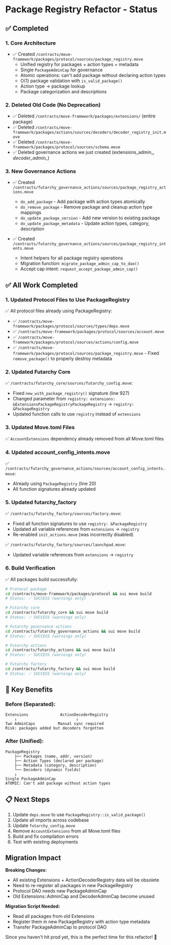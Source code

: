 # Package Registry Refactor - Status

## ✅ Completed

### 1. **Core Architecture**
- ✅ Created `/contracts/move-framework/packages/protocol/sources/package_registry.move`
  - Unified registry for packages + action types + metadata
  - Single `PackageAdminCap` for governance
  - Atomic operations: can't add package without declaring action types
  - O(1) package validation with `is_valid_package()`
  - Action type → package lookup
  - Package categorization and descriptions

### 2. **Deleted Old Code** (No Deprecation)
- ✅ Deleted `/contracts/move-framework/packages/extensions/` (entire package)
- ✅ Deleted `/contracts/move-framework/packages/actions/sources/decoders/decoder_registry_init.move`
- ✅ Deleted `/contracts/move-framework/packages/protocol/sources/schema.move`
- ✅ Deleted governance actions we just created (extensions_admin_*, decoder_admin_*)

### 3. **New Governance Actions**
- ✅ Created `/contracts/futarchy_governance_actions/sources/package_registry_actions.move`
  - `do_add_package` - Add package with action types atomically
  - `do_remove_package` - Remove package and cleanup action type mappings
  - `do_update_package_version` - Add new version to existing package
  - `do_update_package_metadata` - Update action types, category, description

- ✅ Created `/contracts/futarchy_governance_actions/sources/package_registry_intents.move`
  - Intent helpers for all package registry operations
  - Migration function: `migrate_package_admin_cap_to_dao()`
  - Accept cap intent: `request_accept_package_admin_cap()`

## ✅ All Work Completed

### 1. **Updated Protocol Files to Use PackageRegistry**

✅ All protocol files already using PackageRegistry:
- ✅ `/contracts/move-framework/packages/protocol/sources/types/deps.move`
- ✅ `/contracts/move-framework/packages/protocol/sources/account.move`
- ✅ `/contracts/move-framework/packages/protocol/sources/actions/config.move`
- ✅ `/contracts/move-framework/packages/protocol/sources/package_registry.move` - Fixed `remove_package()` to properly destroy metadata

### 2. **Updated Futarchy Core**

✅ `/contracts/futarchy_core/sources/futarchy_config.move`:
- Fixed `new_with_package_registry()` signature (line 927)
- Changed parameter from `registry: extensions: &ExtensionsPackageRegistryPackageRegistry` → `registry: &PackageRegistry`
- Updated function calls to use `registry` instead of `extensions`

### 3. **Updated Move.toml Files**

✅ `AccountExtensions` dependency already removed from all Move.toml files

### 4. **Updated account_config_intents.move**

✅ `/contracts/futarchy_governance_actions/sources/account_config_intents.move`:
- Already using `PackageRegistry` (line 20)
- All function signatures already updated

### 5. **Updated futarchy_factory**

✅ `/contracts/futarchy_factory/sources/factory.move`:
- Fixed all function signatures to use `registry: &PackageRegistry`
- Updated all variable references from `extensions` → `registry`
- Re-enabled `init_actions.move` (was incorrectly disabled)

✅ `/contracts/futarchy_factory/sources/launchpad.move`:
- Updated variable references from `extensions` → `registry`

### 6. **Build Verification**

✅ All packages build successfully:
```bash
# Protocol package
cd /contracts/move-framework/packages/protocol && sui move build
# Status: ✅ SUCCESS (warnings only)

# Futarchy core
cd /contracts/futarchy_core && sui move build
# Status: ✅ SUCCESS (warnings only)

# Futarchy governance actions
cd /contracts/futarchy_governance_actions && sui move build
# Status: ✅ SUCCESS (warnings only)

# Futarchy actions
cd /contracts/futarchy_actions && sui move build
# Status: ✅ SUCCESS (warnings only)

# Futarchy factory
cd /contracts/futarchy_factory && sui move build
# Status: ✅ SUCCESS (warnings only)
```

## 🎯 Key Benefits

### Before (Separated):
```
Extensions              ActionDecoderRegistry
    ↓                          ↓
Two AdminCaps          Manual sync required
Risk: packages added but decoders forgotten
```

### After (Unified):
```
PackageRegistry
    ├── Packages (name, addr, version)
    ├── Action Types (declared per package)
    ├── Metadata (category, description)
    └── Decoders (dynamic fields)
    ↓
Single PackageAdminCap
ATOMIC: Can't add package without action types
```

## 📋 Next Steps

1. Update `deps.move` to use `PackageRegistry::is_valid_package()`
2. Update all imports across codebase
3. Update `futarchy_config.move`
4. Remove `AccountExtensions` from all Move.toml files
5. Build and fix compilation errors
6. Test with existing deployments

## Migration Impact

**Breaking Changes:**
- All existing Extensions + ActionDecoderRegistry data will be obsolete
- Need to re-register all packages in new PackageRegistry
- Protocol DAO needs new PackageAdminCap
- Old Extensions::AdminCap and DecoderAdminCap become unused

**Migration Script Needed:**
- Read all packages from old Extensions
- Register them in new PackageRegistry with action type metadata
- Transfer PackageAdminCap to protocol DAO

Since you haven't hit prod yet, this is the perfect time for this refactor! 🎉
